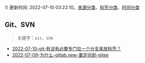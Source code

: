 :alarm_clock: 更新时间: 2022-07-10 03:22:10。[来源分类](../README.md)、[标签分类](../TAGS.md)、[时间分类](../TIMELINE.md)

## Git、SVN


> 关键字：`Git`、`SVN`



- [2022-07-10-git-有没有必要专门拉一个分支来放标签？](https://www.v2ex.com/t/865215) 
- [2022-07-09-为什么-gitlab.new-重定向到-gitee](https://www.v2ex.com/t/865197) 